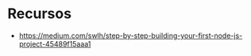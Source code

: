 # Recursos

- https://medium.com/swlh/step-by-step-building-your-first-node-js-project-45489f15aaa1
